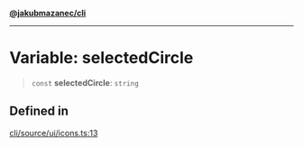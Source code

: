 [**@jakubmazanec/cli**](../../../README.md)

---

# Variable: selectedCircle

> `const` **selectedCircle**: `string`

## Defined in

[cli/source/ui/icons.ts:13](https://github.com/jakubmazanec/tools/blob/4bb343d3736e4f9f11a014de3241c6054262151e/packages/cli/source/ui/icons.ts#L13)
